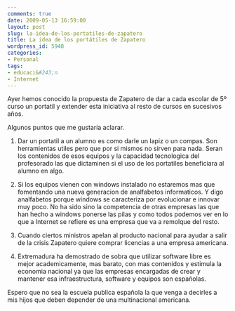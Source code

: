 ```yaml
---
comments: true
date: 2009-05-13 16:59:00
layout: post
slug: la-idea-de-los-portatiles-de-zapatero
title: La idea de los portátiles de Zapatero
wordpress_id: 5948
categories:
- Personal
tags:
- educaci&#243;n
- Internet
---
```



    

Ayer hemos conocido la propuesta de Zapatero de dar a cada escolar de 5º curso un portatil y extender esta iniciativa al resto de cursos en sucesivos años.




Algunos puntos que me gustaria aclarar.





    
  1. Dar un portatil a un alumno es como darle un lapiz o un compas. Son herramientas utiles pero que por si mismos no sirven para nada. Seran los contenidos de esos equipos y la capacidad tecnologica del profesorado las que dictaminen si el uso de los portatiles beneficiara al alumno en algo.

    
  2. Si los equipos vienen con windows instalado no estaremos mas que fomentando una nueva generacion de analfabetos informaticos. Y digo analfabetos porque windows se caracteriza por evolucionar e innovar muy poco. No ha sido sino la competencia de otras empresas las que han hecho a windows ponerse las pilas y como todos podemos ver en lo que a Internet se refiere es una empresa que va a remolque del resto.

    
  3. Cuando ciertos ministros apelan al producto nacional para ayudar a salir de la crisis Zapatero quiere comprar licencias a una empresa americana.

    
  4. Extremadura ha demostrado de sobra que utilizar software libre es mejor academicamente, mas barato, con mas contenidos y estimula la economia nacional ya que las empresas encargadas de crear y mantener esa infraestructura, software y equipos son españolas.




Espero que no sea la escuela publica española la que venga a decirles a mis hijos que deben depender de una multinacional americana.


  
